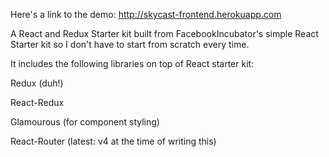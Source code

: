 Here's a link to the demo: http://skycast-frontend.herokuapp.com

A React and Redux Starter kit built from FacebookIncubator's simple React Starter kit 
                       so I don't have to start from scratch every time.               

It includes the following libraries on top of React starter kit:

 Redux (duh!)
 
 React-Redux
 
 Glamourous (for component styling)
 
 React-Router (latest: v4 at the time of writing this)
